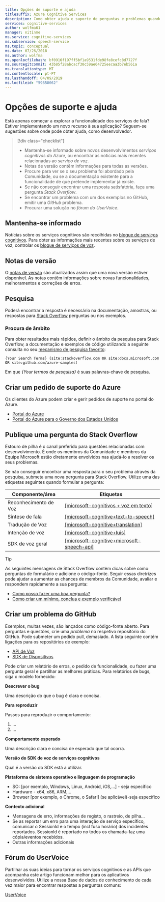 ```yaml
---
title: Opções de suporte e ajuda
titlesuffix: Azure Cognitive Services
description: Como obter ajuda e suporte de perguntas e problemas quando criar aplicativos que se integram com o serviço de voz
services: cognitive-services
author: wolfma61
manager: nitinme
ms.service: cognitive-services
ms.subservice: speech-service
ms.topic: conceptual
ms.date: 07/26/2018
ms.author: wolfma
ms.openlocfilehash: bf0916f197ff5bf1a9531fde98fe8cefc8d7727f
ms.sourcegitcommit: 43b85f28abcacf30c59ae64725eecaa3b7eb561a
ms.translationtype: MT
ms.contentlocale: pt-PT
ms.lasthandoff: 04/09/2019
ms.locfileid: "59358062"
---
```

# <a name="support-and-help-options"></a>Opções de suporte e ajuda

Está apenas começar a explorar a funcionalidade dos serviços de fala? Estiver implementando um novo recurso à sua aplicação? Seguem-se sugestões sobre onde pode obter ajuda, como desenvolvedor.

> [!div class="checklist"]
> * Mantenha-se informado sobre novos desenvolvimentos *serviços cognitivos do Azure*, ou encontrar as notícias mais recentes relacionadas ao *serviço de voz*.
> * Notas de versão contêm informações para todas as versões.
> * Procure para ver se o seu problema foi abordado pela Comunidade, ou se a documentação existente para a funcionalidade de que pretende implementar já existe.
> * Se não conseguir encontrar uma resposta satisfatória, faça uma pergunta *Stack Overflow*.
> * Se encontrar um problema com um dos exemplos no GitHub, emitir uma *GitHub* problema.
> * Procurar uma solução no *fórum do UserVoice*.

## <a name="stay-informed"></a>Mantenha-se informado

Notícias sobre os serviços cognitivos são recolhidas no [blogue de serviços cognitivos](https://azure.microsoft.com/blog/topics/cognitive-services/). Para obter as informações mais recentes sobre os serviços de voz, controlar os [blogue de serviços de voz](https://azure.microsoft.com/blog/tag/speech-service/).

## <a name="release-notes"></a>Notas de versão

O [notas de versão](https://aka.ms/csspeech/whatsnew) são atualizados assim que uma nova versão estiver disponível. As notas contêm informações sobre novas funcionalidades, melhoramentos e correções de erros.

## <a name="search"></a>Pesquisa

Poderá encontrar a resposta é necessário na documentação, amostras, ou respostas para [Stack Overflow](https://www.stackoverflow.com) perguntas ou nos exemplos.

### <a name="scoped-search"></a>Procura de âmbito

Para obter resultados mais rápidos, definir o âmbito da pesquisa para Stack Overflow, a documentação e exemplos de código utilizando a seguinte consulta no seu [mecanismo de pesquisa favorito](https://bing.com):

```
{Your Search Terms} (site:stackoverflow.com OR site:docs.microsoft.com OR site:github.com/azure-samples)
```

Em que *{Your termos de pesquisa}* é suas palavras-chave de pesquisa.

## <a name="create-an-azure-support-request"></a>Criar um pedido de suporte do Azure

Os clientes do Azure podem criar e gerir pedidos de suporte no portal do Azure.

* [Portal do Azure](https://ms.portal.azure.com/#blade/Microsoft_Azure_Support/HelpAndSupportBlade/overview)
* [Portal do Azure para o Governo dos Estados Unidos](https://portal.azure.us)

## <a name="post-a-question-to-stack-overflow"></a>Publique uma pergunta do Stack Overflow

Estouro de pilha é o canal preferido para questões relacionadas com desenvolvimento. É onde os membros da Comunidade e membros da Equipe Microsoft estão diretamente envolvidos nas ajudá-lo a resolver os seus problemas.

Se não conseguir encontrar uma resposta para o seu problema através da pesquisa, submeta uma nova pergunta para Stack Overflow. Utilize uma das etiquetas seguintes quando formular a pergunta:

|Componente/área  |Etiquetas  |
|---------|---------|
|Reconhecimento de Voz |[[microsoft-cognitivos + voz em texto]](https://stackoverflow.com/questions/tagged/microsoft-cognitive+speech-to-text)|
|Síntese de fala |[[microsoft-cognitive+text-to-speech]](https://stackoverflow.com/questions/tagged/microsoft-cognitive+text-to-speech)|
|Tradução de Voz |[[microsoft-cognitive+translation]](https://stackoverflow.com/questions/tagged/microsoft-cognitive+translation)|
|Intenção de voz |[[microsoft-cognitive+luis]](https://stackoverflow.com/questions/tagged/microsoft-cognitive+luis)|
|SDK de voz geral |[[microsoft-cognitive+microsoft-speech-api]](https://stackoverflow.com/questions/tagged/microsoft-cognitive+microsoft-speech-api)|

> [!TIP]
> As seguintes mensagens de Stack Overflow contêm dicas sobre como perguntas de formulário e adicione o código-fonte. Seguir essas diretrizes pode ajudar a aumentar as chances de membros da Comunidade, avaliar e respondem rapidamente a sua pergunta:  
> * [Como posso fazer uma boa pergunta?](https://stackoverflow.com/help/how-to-ask)
> * [Como criar um mínimo, conclua e exemplo verificável](https://stackoverflow.com/help/mcve)

## <a name="create-a-github-issue"></a>Criar um problema do GitHub

Exemplos, muitas vezes, são lançados como código-fonte aberto. Para perguntas e questões, crie uma *problema* no respetivo repositório do GitHub. Pode submeter um pedido pull, demasiado. A lista seguinte contém ligações para os repositórios de exemplo:

* [API de Voz](https://github.com/Azure-Samples/cognitive-services-speech-sdk/issues)
* [SDK de Dispositivos](https://github.com/Azure-Samples/Cognitive-Services-Speech-Devices-SDK/issues)

Pode criar um relatório de erros, o pedido de funcionalidade, ou fazer uma pergunta geral e partilhar as melhores práticas. Para relatórios de bugs, siga o modelo fornecido:

**Descrever o bug**

Uma descrição do que o bug é clara e concisa.

**Para reproduzir**

Passos para reproduzir o comportamento:
1. ...
2. ...

**Comportamento esperado**

Uma descrição clara e concisa de esperado que tal ocorra.

**Versão do SDK de voz de serviços cognitivos**

Qual é a versão do SDK está a utilizar.

**Plataforma de sistema operativo e linguagem de programação**

 - SO: [por exemplo, Windows, Linux, Android, iOS,...] - seja específico
 - Hardware - x64, x86, ARM,...
 - Browser [por exemplo, o Chrome, o Safari] (se aplicável)-seja específico

**Contexto adicional**

 - Mensagens de erro, informações de registo, o rastreio, de pilha...
 - Se as reportar um erro para uma interação de serviço específico, comunicar o SessionId e o tempo (incl fuso horário) dos incidentes reportados. SessionId é reportado no todos os chamada-faz uma cópia/eventos recebidos.
 - Outras informações adicionais


## <a name="uservoice-forum"></a>Fórum do UserVoice

Partilhar as suas ideias para tornar os serviços cognitivos e as APIs que acompanha este artigo funcionam melhor para os aplicativos desenvolvidos. Utilize a nossa Base de dados de conhecimento de cada vez maior para encontrar respostas a perguntas comuns:

[UserVoice](https://cognitive.uservoice.com/)
